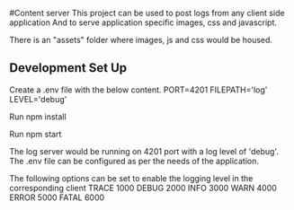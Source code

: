 #Content server
This project can be used to post logs from any client side application
And to serve application specific images, css and javascript.

There is an "assets" folder where images, js and css would be housed.

## Development Set Up
Create a .env file with the below content.
PORT=4201
FILEPATH='log'
LEVEL='debug'

Run npm install

Run npm start

The log server would be running on 4201 port with a log level of 'debug'. The .env file can be configured as per the needs of the application.

The following options can be set to enable the logging level in the corresponding client
TRACE	1000
DEBUG	2000
INFO	3000
WARN	4000
ERROR	5000
FATAL	6000
